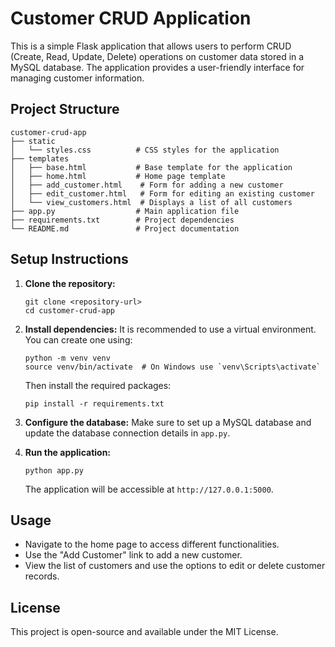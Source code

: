 # Customer CRUD Application

This is a simple Flask application that allows users to perform CRUD (Create, Read, Update, Delete) operations on customer data stored in a MySQL database. The application provides a user-friendly interface for managing customer information.

## Project Structure

```
customer-crud-app
├── static
│   └── styles.css          # CSS styles for the application
├── templates
│   ├── base.html           # Base template for the application
│   ├── home.html           # Home page template
│   ├── add_customer.html    # Form for adding a new customer
│   ├── edit_customer.html   # Form for editing an existing customer
│   └── view_customers.html  # Displays a list of all customers
├── app.py                  # Main application file
├── requirements.txt        # Project dependencies
└── README.md               # Project documentation
```

## Setup Instructions

1. **Clone the repository:**
   ```
   git clone <repository-url>
   cd customer-crud-app
   ```

2. **Install dependencies:**
   It is recommended to use a virtual environment. You can create one using:
   ```
   python -m venv venv
   source venv/bin/activate  # On Windows use `venv\Scripts\activate`
   ```
   Then install the required packages:
   ```
   pip install -r requirements.txt
   ```

3. **Configure the database:**
   Make sure to set up a MySQL database and update the database connection details in `app.py`.

4. **Run the application:**
   ```
   python app.py
   ```
   The application will be accessible at `http://127.0.0.1:5000`.

## Usage

- Navigate to the home page to access different functionalities.
- Use the "Add Customer" link to add a new customer.
- View the list of customers and use the options to edit or delete customer records.

## License

This project is open-source and available under the MIT License.